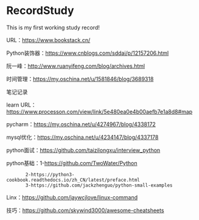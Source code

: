 # RecordStudy
This is my first working study record!


URL：https://www.bookstack.cn/

Python装饰器：https://www.cnblogs.com/sddai/p/12157206.html

阮一峰：http://www.ruanyifeng.com/blog/archives.html

时间管理：https://my.oschina.net/u/1581846/blog/3689318

笔记记录

learn URL：https://www.processon.com/view/link/5e480ea0e4b00aefb7e1a8d8#map

pycharm：https://my.oschina.net/u/4274967/blog/4338172

mysql优化：https://my.oschina.net/u/4234147/blog/4337178

python面试：https://github.com/taizilongxu/interview_python

python基础：1-https://github.com/TwoWater/Python

           2-https://python3-cookbook.readthedocs.io/zh_CN/latest/preface.html
           3-https://github.com/jackzhenguo/python-small-examples

Linx：https://github.com/jaywcjlove/linux-command

技巧：https://github.com/skywind3000/awesome-cheatsheets
